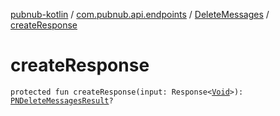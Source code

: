 [pubnub-kotlin](../../index.md) / [com.pubnub.api.endpoints](../index.md) / [DeleteMessages](index.md) / [createResponse](./create-response.md)

# createResponse

`protected fun createResponse(input: Response<`[`Void`](https://docs.oracle.com/javase/6/docs/api/java/lang/Void.html)`>): `[`PNDeleteMessagesResult`](../../com.pubnub.api.models.consumer.history/-p-n-delete-messages-result/index.md)`?`